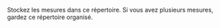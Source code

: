 Stockez les mesures dans ce répertoire. Si vous avez plusieurs mesures, gardez ce répertoire organisé.